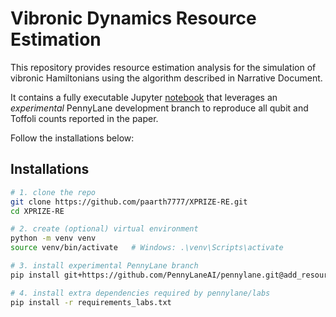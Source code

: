 # Vibronic Dynamics Resource Estimation

This repository provides resource estimation analysis for the simulation of vibronic Hamiltonians using the algorithm described in Narrative Document.

It contains a fully executable Jupyter [notebook](Resource_Estimation_Tutorial.ipynb) that leverages an *experimental* PennyLane development branch to reproduce all qubit and Toffoli counts reported in the paper.

Follow the installations below:

## Installations

```bash
# 1. clone the repo
git clone https://github.com/paarth7777/XPRIZE-RE.git
cd XPRIZE-RE

# 2. create (optional) virtual environment
python -m venv venv
source venv/bin/activate   # Windows: .\venv\Scripts\activate

# 3. install experimental PennyLane branch
pip install git+https://github.com/PennyLaneAI/pennylane.git@add_resource_templates_core

# 4. install extra dependencies required by pennylane/labs
pip install -r requirements_labs.txt


